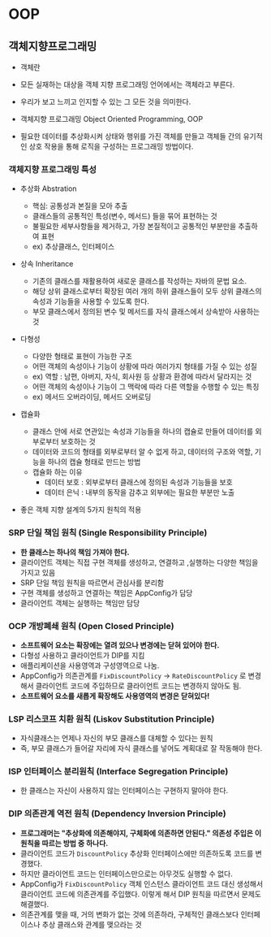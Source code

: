 
# OOP
## 객체지향프로그래밍

* 객체란 
* 모든 실재하는 대상을 객체 지향 프로그래밍 언어에서는 객체라고 부른다.
* 우리가 보고 느끼고 인지할 수 있는 그 모든 것을 의미한다.

* 객체지향 프로그래밍 Object Oriented Programming, OOP
* 필요한 데이터를 추상화시켜 상태와 행위를 가진 객체를 만들고 객체들 간의 유기적인 상호 작용을 통해 로직을 구성하는 프로그래밍 방법이다.

### 객체지향 프로그래밍 특성
* 추상화 Abstration
  * 핵심: 공통성과 본질을 모아 추출
  * 클래스들의 공통적인 특성(변수, 메서드) 들을 묶어 표현하는 것
  * 불필요한 세부사항들을 제거하고, 가장 본질적이고 공통적인 부분만을 추출하여 표현
  * ex) 추상클래스, 인터페이스
  
* 상속 Inheritance
  * 기존의 클래스를 재활용하여 새로운 클래스를 작성하는 자바의 문법 요소.
  * 해당 상위 클래스로부터 확장된 여러 개의 하위 클래스들이 모두 상위 클래스의 속성과 기능들을 사용할 수 있도록 한다.
  * 부모 클래스에서 정의된 변수 및 메서드를 자식 클래스에서 상속받아 사용하는 것
  
* 다형성
  * 다양한 형태로 표현이 가능한 구조
  * 어떤 객체의 속성이나 기능이 상황에 따라 여러가지 형태를 가질 수 있는 성질
  * ex) 역할 : 남편, 아버지, 자식, 회사원 등 상황과 환경에 따라서 달라지는 것
  * 어떤 객체의 속성이나 기능이 그 맥락에 따라 다른 역할을 수행할 수 있는 특징
  * ex) 메서드 오버라이딩, 메서드 오버로딩
  
* 캡슐화
  * 클래스 안에 서로 연관있는 속성과 기능들을 하나의 캡슐로 만들어 데이터를 외부로부터 보호하는 것
  * 데이터와 코드의 형태를 외부로부터 알 수 없게 하고, 데이터의 구조와 역할, 기능을 하나의 캡슐 형태로 만드는 방법
  * 캡슐화 하는 이유
    * 데이터 보호 : 외부로부터 클래스에 정의된 속성과 기능들을 보호
    * 데이터 은닉 : 내부의 동작을 감추고 외부에는 필요한 부분만 노출

* 좋은 객체 지향 설계의 5가지 원칙의 적용
### SRP 단일 책임 원칙 (Single Responsibility Principle)
* **한 클래스는 하나의 책임 가져야 한다.**
* 클라이언트 객체는 직접 구현 객체를 생성하고, 연결하고 ,실행하는 다양한 책임을 가지고 있음
* SRP 단일 책임 원칙을 따르면서 관심사를 분리함
* 구현 객체를 생성하고 연결하는 책임은 AppConfig가 담당
* 클라이언트 객체는 실행하는 책임만 담당

### OCP 개방폐쇄 원칙 (Open Closed Principle)
* **소프트웨어 요소는 확장에는 열려 있으나 변경에는 닫혀 있어야 한다.**
* 다형성 사용하고 클라이언트가 DIP를 지킴
* 애플리케이션을 사용영역과 구성영역으로 나눔.
* AppConfig가 의존관계를 `FixDiscountPolicy` -> `RateDiscountPolicy` 로 변경해서 클라이언트 코드에 주입하므로 클라이언트 코드는 변경하지 않아도 됨.
* **소프트웨어 요소를 새롭게 확장해도 사용영역의 변경은 닫혀있다!**

### LSP 리스코프 치환 원칙 (Liskov Substitution Principle)
* 자식클래스는 언제나 자신의 부모 클래스를 대체할 수 있다는 원칙
* 즉, 부모 클래스가 들어갈 자리에 자식 클래스를 넣어도 계획대로 잘 작동해야 한다.

### ISP 인터페이스 분리원칙 (Interface Segregation Principle)
* 한 클래스는 자신이 사용하지 않는 인터페이스는 구현하지 말아야 한다.

### DIP 의존관계 역전 원칙 (Dependency Inversion Principle)
* **프로그래머는 "추상화에 의존해야지, 구체화에 의존하면 안된다." 의존성 주입은 이 원칙을 따르는 방법 중 하나다.**
* 클라이언트 코드가 `DiscountPolicy` 추상화 인터페이스에만 의존하도록 코드를 변경했다.
* 하지만 클라이언트 코드는 인터페이스만으로는 아무것도 실행할 수 없다.
* AppConfig가 `FixDiscountPolicy` 객체 인스턴스 클라이언트 코드 대신 생성해서 클라이언트 코드에 의존관계를 주입했다. 이렇게 해서 DIP 원칙을 따르면서 문제도 해결했다.
* 의존관계를 맺을 때, 거의 변화가 없는 것에 의존하라, 구체적인 클래스보다 인터페이스나 추상 클래스와 관계를 맺으라는 것